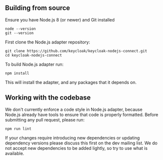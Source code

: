 ## Building from source

Ensure you have Node.js 8 (or newer) and Git installed

    node --version
    git --version
    
First clone the Node.js adapter repository:
    
    git clone https://github.com/keycloak/keycloak-nodejs-connect.git
    cd keycloak-nodejs-connect
    
To build Node.js adapter run:

    npm install
    
This will install the adapter, and any packages that it depends on. 

## Working with the codebase

We don't currently enforce a code style in Node.js adapter, because Node.js already have tools to ensure that code is properly formatted. Before submitting any pull request, please run:

    npm run lint

If your changes require introducing new dependencies or updating dependency versions please discuss this first on the
dev mailing list. We do not accept new dependencies to be added lightly, so try to use what is available.
